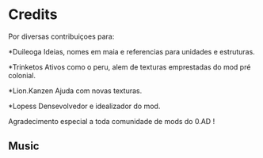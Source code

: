# Credits
Por diversas contribuiçoes para:

*Duileoga
Ideias, nomes em maia e referencias para unidades e estruturas.

*Trinketos
Ativos como o peru, alem de texturas emprestadas do mod pré colonial.

*Lion.Kanzen
Ajuda com novas texturas.

*Lopess
Densevolvedor e idealizador do mod.

Agradecimento especial a toda comunidade de mods do 0.AD !

## Music

